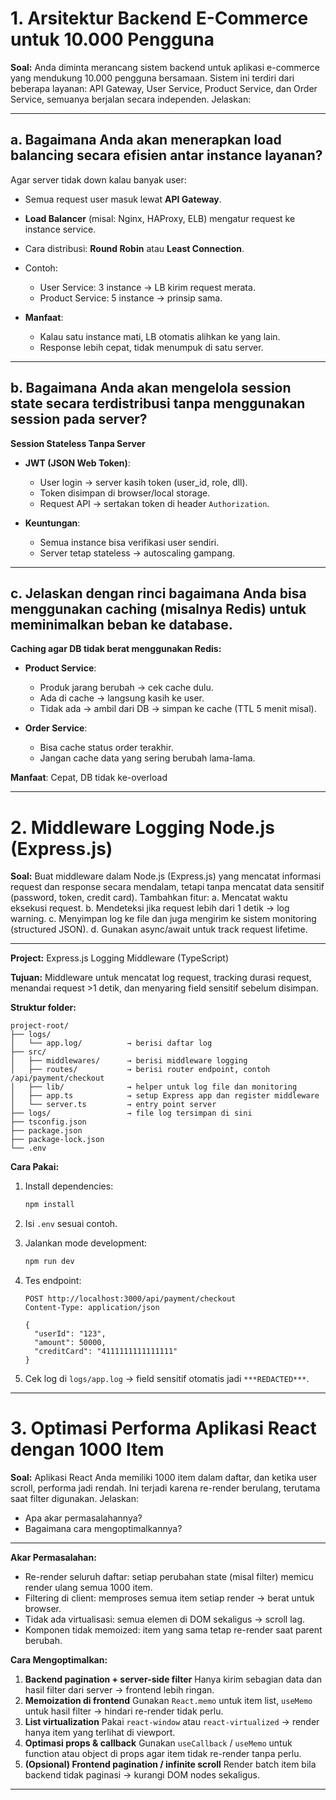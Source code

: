 

# 1. Arsitektur Backend E-Commerce untuk 10.000 Pengguna

**Soal:** Anda diminta merancang sistem backend untuk aplikasi e-commerce yang mendukung 10.000 pengguna bersamaan. Sistem ini terdiri dari beberapa layanan: API Gateway, User Service, Product Service, dan Order Service, semuanya berjalan secara independen. Jelaskan:

---

## a. Bagaimana Anda akan menerapkan load balancing secara efisien antar instance layanan?

Agar server tidak down kalau banyak user:

* Semua request user masuk lewat **API Gateway**.
* **Load Balancer** (misal: Nginx, HAProxy, ELB) mengatur request ke instance service.
* Cara distribusi: **Round Robin** atau **Least Connection**.
* Contoh:

  * User Service: 3 instance → LB kirim request merata.
  * Product Service: 5 instance → prinsip sama.
* **Manfaat**:

  * Kalau satu instance mati, LB otomatis alihkan ke yang lain.
  * Response lebih cepat, tidak menumpuk di satu server.

---

## b. Bagaimana Anda akan mengelola session state secara terdistribusi tanpa menggunakan session pada server?

**Session Stateless Tanpa Server**

* **JWT (JSON Web Token)**:

  * User login → server kasih token (user\_id, role, dll).
  * Token disimpan di browser/local storage.
  * Request API → sertakan token di header `Authorization`.
* **Keuntungan**:

  * Semua instance bisa verifikasi user sendiri.
  * Server tetap stateless → autoscaling gampang.

---

## c. Jelaskan dengan rinci bagaimana Anda bisa menggunakan caching (misalnya Redis) untuk meminimalkan beban ke database.

**Caching agar DB tidak berat menggunakan Redis:**

* **Product Service**:

  * Produk jarang berubah → cek cache dulu.
  * Ada di cache → langsung kasih ke user.
  * Tidak ada → ambil dari DB → simpan ke cache (TTL 5 menit misal).
* **Order Service**:

  * Bisa cache status order terakhir.
  * Jangan cache data yang sering berubah lama-lama.

**Manfaat**:
Cepat, DB tidak ke-overload

---

# 2. Middleware Logging Node.js (Express.js)

**Soal:** Buat middleware dalam Node.js (Express.js) yang mencatat informasi request dan response secara mendalam, tetapi tanpa mencatat data sensitif (password, token, credit card). Tambahkan fitur:
a. Mencatat waktu eksekusi request.
b. Mendeteksi jika request lebih dari 1 detik → log warning.
c. Menyimpan log ke file dan juga mengirim ke sistem monitoring (structured JSON).
d. Gunakan async/await untuk track request lifetime.

---

**Project:** Express.js Logging Middleware (TypeScript)

**Tujuan:** Middleware untuk mencatat log request, tracking durasi request, menandai request >1 detik, dan menyaring field sensitif sebelum disimpan.

**Struktur folder:**

```
project-root/
├── logs/   
│   └── app.log/          → berisi daftar log
├── src/
│   ├── middlewares/      → berisi middleware logging
│   ├── routes/           → berisi router endpoint, contoh /api/payment/checkout
│   ├── lib/              → helper untuk log file dan monitoring
│   ├── app.ts            → setup Express app dan register middleware
│   └── server.ts         → entry point server
├── logs/                 → file log tersimpan di sini
├── tsconfig.json
├── package.json
├── package-lock.json
└── .env
```

**Cara Pakai:**

1. Install dependencies:

   ```bash
   npm install
   ```
2. Isi `.env` sesuai contoh.
3. Jalankan mode development:

   ```bash
   npm run dev
   ```
4. Tes endpoint:

   ```
   POST http://localhost:3000/api/payment/checkout
   Content-Type: application/json

   {
     "userId": "123",
     "amount": 50000,
     "creditCard": "4111111111111111"
   }
   ```
5. Cek log di `logs/app.log` → field sensitif otomatis jadi `***REDACTED***`.

---

# 3. Optimasi Performa Aplikasi React dengan 1000 Item

**Soal:** Aplikasi React Anda memiliki 1000 item dalam daftar, dan ketika user scroll, performa jadi rendah. Ini terjadi karena re-render berulang, terutama saat filter digunakan. Jelaskan:

* Apa akar permasalahannya?
* Bagaimana cara mengoptimalkannya?

---

**Akar Permasalahan:**

* Re-render seluruh daftar: setiap perubahan state (misal filter) memicu render ulang semua 1000 item.
* Filtering di client: memproses semua item setiap render → berat untuk browser.
* Tidak ada virtualisasi: semua elemen di DOM sekaligus → scroll lag.
* Komponen tidak memoized: item yang sama tetap re-render saat parent berubah.

**Cara Mengoptimalkan:**

1. **Backend pagination + server-side filter**
   Hanya kirim sebagian data dan hasil filter dari server → frontend lebih ringan.
2. **Memoization di frontend**
   Gunakan `React.memo` untuk item list, `useMemo` untuk hasil filter → hindari re-render tidak perlu.
3. **List virtualization**
   Pakai `react-window` atau `react-virtualized` → render hanya item yang terlihat di viewport.
4. **Optimasi props & callback**
   Gunakan `useCallback` / `useMemo` untuk function atau object di props agar item tidak re-render tanpa perlu.
5. **(Opsional) Frontend pagination / infinite scroll**
   Render batch item bila backend tidak paginasi → kurangi DOM nodes sekaligus.

---
